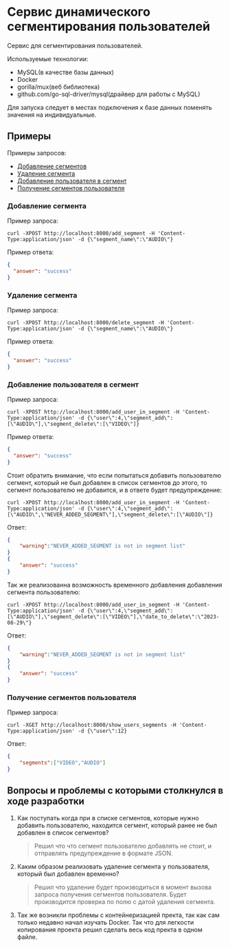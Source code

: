 # Сервис динамического сегментирования пользователей
Сервис для сегментирования пользователей.

Используемые технологии:

- MySQL(в качестве базы данных)
- Docker
- gorilla/mux(веб библиотека)
- github.com/go-sql-driver/mysql(драйвер для работы с MySQL)
  
Для запуска следует в местах подключения к базе данных поменять значения на индивидуальные.

## Примеры

Примеры запросов:
  - [Добавление сегментов](#segment_add)
  - [Удаление сегмента](#segment_delete)
  - [Добавление пользователя в сегмент](#add_user_in_segment)
  - [Получение сегментов пользователя](#show_segments_of_user)

### Добавление сегмента <a name="segment_add"></a>
Пример запроса:

```curl
curl -XPOST http://localhost:8000/add_segment -H 'Content-Type:application/json' -d {\"segment_name\":\"AUDIO\"}
```

Пример ответа:

```json
{
  "answer": "success"
}
```
### Удаление сегмента <a name="segment_delete"></a>
Пример запроса:
```curl
curl -XPOST http://localhost:8000/delete_segment -H 'Content-Type:application/json' -d {\"segment_name\":\"AUDIO\"}
```

Пример ответа:

```json
{
  "answer": "success"
}
```
### Добавление пользователя в сегмент <a name="add_user_in_segment"></a>
Пример запроса:

```curl
curl -XPOST http://localhost:8000/add_user_in_segment -H 'Content-Type:application/json' -d {\"user\":4,\"segment_add\":[\"AUDIO\"],\"segment_delete\":[\"VIDEO\"]}
```

Пример ответа:

```json
{
  "answer": "success"
}
```
Стоит обратить внимание, что если попытаться добавить пользователю сегмент, который не был добавлен в список сегментов до этого, то сегмент пользователю не добавится, и в ответе будет предупреждение:

```curl
curl -XPOST http://localhost:8000/add_user_in_segment -H 'Content-Type:application/json' -d {\"user\":4,\"segment_add\":[\"AUDIO\",\"NEVER_ADDED_SEGMENT\"],\"segment_delete\":[\"AUDIO\"]}
```
Ответ:
```json
{
    "warning":"NEVER_ADDED_SEGMENT is not in segment list"
}
{
    "answer": "success"
}
```

Так же реализованна возможность временного добавления добавления сегмента пользователю:

```
curl -XPOST http://localhost:8000/add_user_in_segment -H 'Content-Type:application/json' -d {\"user\":4,\"segment_add\":[\"AUDIO\"],\"segment_delete\":[\"VIDEO\"],\"date_to_delete\":\"2023-08-29\"}
```
Ответ:
```json
{
    "warning":"NEVER_ADDED_SEGMENT is not in segment list"
}
{
    "answer": "success"
}
```

### Получение сегментов пользователя <a name="show_segments_of_user"></a>

Пример запроса:

```curl
curl -XGET http://localhost:8000/show_users_segments -H 'Content-Type:application/json' -d {\"user\":12}
```

Ответ:

```json
{
    "segments":["VIDEO","AUDIO"]
}
```
 
 ## Вопросы и проблемы с которыми столкнулся в ходе разработки

1. Как поступать когда при в списке сегментов, которые нужно добавить пользователю, находится сегмент, который ранее не был добавлен в список сегментов?
   >Решил что что сегмент пользователю добавлять не стоит, и отправлять предупреждение в формате JSON.
2. Каким образом реализовать удаление сегмента у пользователя, который был добавлен временно?
   >Решил что удаление будет производиться в момент вызова запроса получения сегментов пользователя. Будет производится проверка по полю с датой удаления сегмента.
3. Так же возникли проблемы с контейнеризацией пректа, так как сам только недавно начал изучать Docker. Так что для легкости копирования проекта решил сделать весь код пректа в одном файле.